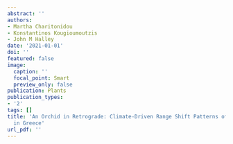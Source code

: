 ```yaml
---
abstract: ''
authors:
- Martha Charitonidou
- Konstantinos Kougioumoutzis
- John M Halley
date: '2021-01-01'
doi: ''
featured: false
image:
  caption: ''
  focal_point: Smart
  preview_only: false
publication: Plants
publication_types:
- '2'
tags: []
title: 'An Orchid in Retrograde: Climate-Driven Range Shift Patterns of Ophrys helenae
  in Greece'
url_pdf: ''
---
```

